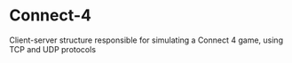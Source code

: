 # Connect-4
Client-server structure responsible for simulating a Connect 4 game, using TCP and UDP protocols
